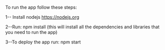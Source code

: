 To run the app follow these steps:

1-- Install nodejs https://nodejs.org

2--Run: npm install (this will install all the dependencies and libraries that you need to run the app)

3--To deploy the app run: npm start

